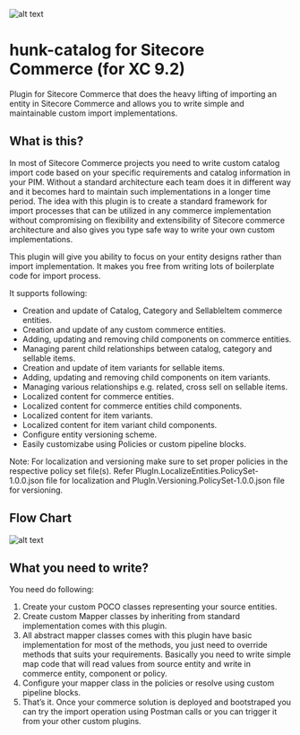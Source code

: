 ![alt text](https://github.com/vipin-banka/hunk-catalog/blob/feature/initial-branch/docs/hunk.png)

# hunk-catalog for Sitecore Commerce (for XC 9.2)
Plugin for Sitecore Commerce that does the heavy lifting of importing an entity in Sitecore Commerce and allows you to write simple and maintainable custom import implementations.

## What is this?
In most of Sitecore Commerce projects you need to write custom catalog import code based on your specific requirements and catalog information in your PIM. Without a standard architecture each team does it in different way and it becomes hard to maintain such implementations in a longer time period. The idea with this plugin is to create a standard framework for import processes that can be utilized in any commerce implementation without compromising on flexibility and extensibility of Sitecore commerce architecture and also gives you type safe way to write your own custom implementations.

This plugin will give you ability to focus on your entity designs rather than import implementation. It makes you free from writing lots of boilerplate code for import process.

It supports following:
* Creation and update of Catalog, Category and SellableItem commerce entities.
* Creation and update of any custom commerce entities.
* Adding, updating and removing child components on commerce entities.
* Managing parent child relationships between catalog, category and sellable items.
* Creation and update of item variants for sellable items.
* Adding, updating and removing child components on item variants.
* Managing various relationships e.g. related, cross sell on sellable items.
* Localized content for commerce entities.
* Localized content for commerce entities child components.
* Localized content for item variants.
* Localized content for item variant child components.
* Configure entity versioning scheme.
* Easily customizabe using Policies or custom pipeline blocks.

Note: For localization and versioning make sure to set proper policies in the respective policy set file(s). Refer PlugIn.LocalizeEntities.PolicySet-1.0.0.json file for localization and PlugIn.Versioning.PolicySet-1.0.0.json file for versioning.

## Flow Chart
![alt text](https://github.com/vipin-banka/hunk-catalog/blob/feature/initial-branch/docs/flow-chart.png)

## What you need to write?
You need do following:
1. Create your custom POCO classes representing your source entities.
2. Create custom Mapper classes by inheriting from standard implementation comes with this plugin.
3. All abstract mapper classes comes with this plugin have basic implementation for most of the methods, you just need to override methods that suits your requirements. Basically you need to write simple map code that will read values from source entity and write in commerce entity, component or policy.
4. Configure your mapper class in the policies or resolve using custom pipeline blocks.
5. That’s it. Once your commerce solution is deployed and bootstraped you can try the import operation using Postman calls or you can trigger it from your other custom plugins.

